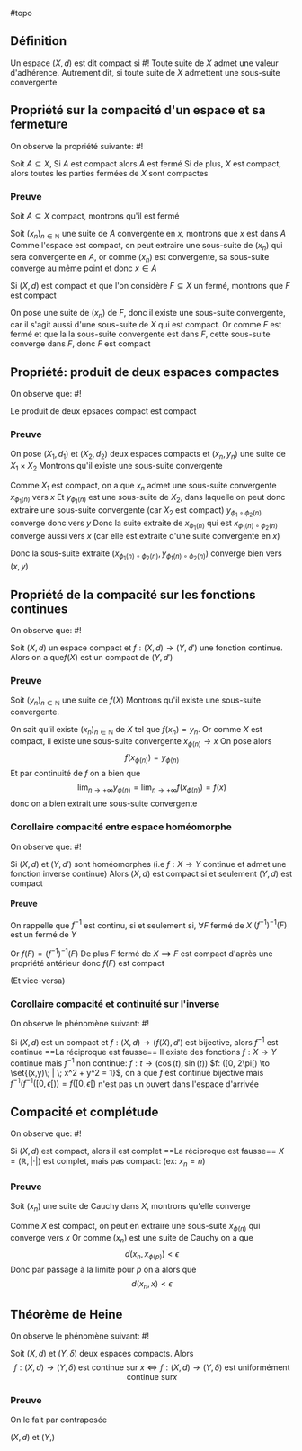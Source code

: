 #topo
## Définition
Un espace $(X, d)$ est dit compact si #!
Toute suite de $X$ admet une valeur d'adhérence. Autrement dit, si toute suite de $X$ admettent une sous-suite convergente 
<!--ID: 1729505040462-->



## Propriété sur la compacité d'un espace et sa fermeture
On observe la propriété suivante: #!

Soit $A \subseteq X$, Si $A$ est compact alors $A$ est fermé
Si de plus, $X$ est compact, alors toutes les parties fermées de $X$ sont compactes
<!--ID: 1729505040465-->



### Preuve
Soit $A \subseteq X$ compact, montrons qu'il est fermé

Soit $(x_n)_{n \in \mathbb N}$ une suite de $A$ convergente en $x$, montrons que $x$ est dans $A$
Comme l'espace est compact, on peut extraire une sous-suite de $(x_n)$ qui sera convergente en $A$, or comme $(x_n)$ est convergente, sa sous-suite converge au même point et donc $x \in A$

Si $(X, d)$ est compact et que l'on considère $F \subseteq X$ un fermé, montrons que $F$ est compact

On pose une suite de $(x_n)$ de $F$, donc il existe une sous-suite convergente, car il s'agit aussi d'une sous-suite de $X$ qui est compact.
Or comme $F$ est fermé et que la la sous-suite convergente est dans $F$, cette sous-suite converge dans $F$, donc $F$ est compact
$$\tag*{$\blacksquare$}$$

## Propriété: produit de deux espaces compactes
On observe que: #!

Le produit de deux epsaces compact est compact
<!--ID: 1729505040467-->



### Preuve
On pose $(X_1, d_1)$ et $(X_2, d_2)$ deux espaces compacts et $(x_n, y_n)$ une suite de $X_1 \times X_2$
Montrons qu'il existe une sous-suite convergente

Comme $X_1$ est compact, on a que $x_n$ admet une sous-suite convergente $x_{\phi_1(n)}$ vers $x$
Et $y_{\phi_1(n)}$ est une sous-suite de $X_2$, dans laquelle on peut donc extraire une sous-suite convergente (car $X_2$ est compact)
$y_{\phi_1 \circ \phi_2(n)}$ converge donc vers $y$
Donc la suite extraite de $x_{\phi_1(n)}$ qui est $x_{\phi_1(n) \circ \phi_2(n)}$ converge aussi vers $x$ (car elle est extraite d'une suite convergente en $x$)

Donc la sous-suite extraite $(x_{\phi_1(n) \circ \phi_2(n)}, y_{\phi_1(n) \circ \phi_2(n)})$ converge bien vers $(x,y)$
$$\tag*{$\blacksquare$}$$

## Propriété de la compacité sur les fonctions continues
On observe que: #!

Soit $(X, d)$ un espace compact et $f: (X, d) \to (Y, d')$ une fonction continue. Alors on a que$f(X)$ est un compact de $(Y, d')$
<!--ID: 1729505040469-->



### Preuve
Soit $(y_n)_{n \in \mathbb N}$ une suite de $f(X)$
Montrons qu'il existe une sous-suite convergente.

On sait qu'il existe $(x_n)_{n \in \mathbb N}$ de $X$ tel que $f(x_n) = y_n$. Or comme $X$ est compact, il existe une sous-suite convergente $x_{\phi(n)} \to x$
On pose alors
$$f(x_{\phi(n)}) = y_{\phi(n)}$$
Et par continuité de $f$ on a bien que
$$\lim_{n \to +\infty}y_{\phi(n)} = \lim_{n \to +\infty}f(x_{\phi(n)}) = f(x)$$
donc on a bien extrait une sous-suite convergente
$$\tag*{$\blacksquare$}$$

### Corollaire compacité entre espace homéomorphe
On observe que: #!

Si $(X,d)$ et $(Y,d')$ sont homéomorphes (i.e $f:X \to Y$ continue et admet une fonction inverse continue)
Alors $(X,d)$ est compact si et seulement $(Y,d)$ est compact
<!--ID: 1729505040471-->



#### Preuve
On rappelle que $f^{-1}$ est continu, si et seulement si, $\forall F$ fermé de $X$ $(f^{-1})^{-1}(F)$ est un fermé de $Y$

Or $f(F) = (f^{-1})^{-1}(F)$
De plus $F$ fermé de $X$ $\implies$ $F$ est compact d'après une propriété antérieur
donc $f(F)$ est compact

(Et vice-versa)
$$\tag*{$\blacksquare$}$$

### Corollaire compacité et continuité sur l'inverse
On observe le phénomène suivant: #!

Si $(X,d)$ est un compact et $f : (X, d) \to (f(X), d')$ est bijective, alors $f^{-1}$ est continue
==La réciproque est fausse==
Il existe des fonctions $f:X \to Y$ continue mais $f^{-1}$ non continue:
$f: t \to (\cos(t), \sin(t))$ $f: ([0, 2\pi[) \to \set{(x,y)\; | \; x^2 + y^2 = 1}$, on a que $f$ est continue bijective mais $f^{-1}(f^{-1}([0, \epsilon[)) = f([0, \epsilon[)$ n'est pas un ouvert dans l'espace d'arrivée 
<!--ID: 1729505040474-->


## Compacité et complétude
On observe que: #!

Si $(X,d)$ est compact, alors il est complet
==La réciproque est fausse==
$X = (\mathbb R, |\cdot|)$ est complet, mais pas compact: (ex: $x_n = n$)
<!--ID: 1729505040476-->



### Preuve
Soit $(x_n)$ une suite de Cauchy dans $X$, montrons qu'elle converge

Comme $X$ est compact, on peut en extraire une sous-suite $x_{\phi(n)}$ qui converge vers $x$
Or comme $(x_n)$ est une suite de Cauchy on a que
$$d(x_n, x_{\phi(p)}) < \epsilon$$
Donc par passage à la limite pour $p$ on a alors que
$$d(x_n, x) < \epsilon$$
$$\tag*{$\blacksquare$}$$

## Théorème de Heine
On observe le phénomène suivant: #!

Soit $(X,d)$ et $(Y, \delta)$ deux espaces compacts. Alors
$$f: (X, d) \to (Y, \delta) \text{ est continue sur } x\Leftrightarrow f: (X, d) \to (Y, \delta) \text{ est uniformément continue sur} x$$
<!--ID: 1729505040479-->


### Preuve
On le fait par contraposée

$(X,d)$ et $(Y, )$